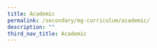 ```yaml
---
title: Academic
permalink: /secondary/mg-curriculum/academic/
description: ""
third_nav_title: Academic
---
```

